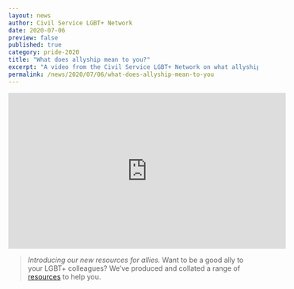 ```yaml
---
layout: news
author: Civil Service LGBT+ Network
date: 2020-07-06
preview: false
published: true
category: pride-2020
title: "What does allyship mean to you?"
excerpt: "A video from the Civil Service LGBT+ Network on what allyship means to them."
permalink: /news/2020/07/06/what-does-allyship-mean-to-you
---
```


<iframe width="560" height="315" src="https://www.youtube.com/embed/k04MTgTvDes" frameborder="0" allow="accelerometer; autoplay; encrypted-media; gyroscope; picture-in-picture" allowfullscreen></iframe>



> *Introducing our new resources for allies.* Want to be a good ally to your LGBT+ colleagues? We’ve produced and collated a range of [resources](/publication/allies-resources) to help you.

